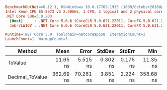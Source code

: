 ``` ini

BenchmarkDotNet=v0.12.1, OS=Windows 10.0.17763.1935 (1809/October2018Update/Redstone5)
Intel Xeon CPU E5-2673 v3 2.40GHz, 1 CPU, 2 logical and 2 physical cores
.NET Core SDK=5.0.203
  [Host]     : .NET Core 5.0.6 (CoreCLR 5.0.621.22011, CoreFX 5.0.621.22011), X64 RyuJIT
  Job-VLWIQV : .NET Core 5.0.6 (CoreCLR 5.0.621.22011, CoreFX 5.0.621.22011), X64 RyuJIT

Runtime=.NET Core 5.0  Toolchain=netcoreapp50  IterationCount=3  
LaunchCount=1  WarmupCount=3  

```
|          Method |      Mean |     Error |   StdDev |   StdErr |       Min |       Max |    Median | Ratio | MannWhitney(5%) | RatioSD |
|---------------- |----------:|----------:|---------:|---------:|----------:|----------:|----------:|------:|---------------- |--------:|
|         ToValue |  11.65 ns |  5.515 ns | 0.302 ns | 0.175 ns |  11.35 ns |  11.95 ns |  11.65 ns |  1.00 |            Base |    0.00 |
| Decimal_ToValue | 362.69 ns | 70.261 ns | 3.851 ns | 2.224 ns | 358.68 ns | 366.36 ns | 363.03 ns | 31.15 |               ? |    1.02 |
